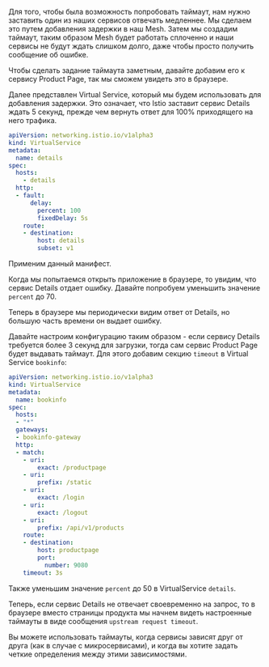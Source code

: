 Для того, чтобы была возможность попробовать таймаут, нам нужно заставить один из наших сервисов отвечать медленнее. Мы сделаем это путем добавления задержки в наш Mesh. Затем мы создадим таймаут, таким образом Mesh будет работать сплоченно и наши сервисы не будут ждать слишком долго, даже чтобы просто получить сообщение об ошибке.

Чтобы сделать задание таймаута заметным, давайте добавим его к сервису Product Page, так мы сможем увидеть это в браузере.

Далее представлен Virtual Service, который мы будем использовать для добавления задержки. Это означает, что Istio заставит сервис Details ждать 5 секунд, прежде чем вернуть ответ для 100% приходящего на него трафика.

```yaml
apiVersion: networking.istio.io/v1alpha3
kind: VirtualService
metadata:
  name: details
spec:
  hosts:
    - details
  http:
  - fault:
      delay:
        percent: 100
        fixedDelay: 5s
    route:
    - destination:
        host: details
        subset: v1
```

Применим данный манифест.

Когда мы попытаемся открыть приложение в браузере, то увидим, что сервис Details отдает ошибку. Давайте попробуем уменьшить значение `percent` до 70.

Теперь в браузере мы периодически видим ответ от Details, но большую часть времени он выдает ошибку.

Давайте настроим конфигурацию таким образом - если сервису Details требуется более 3 секунд для загрузки, тогда сам сервис Product Page будет выдавать таймаут. Для этого добавим секцию `timeout` в Virtual Service `bookinfo`:

```yaml
apiVersion: networking.istio.io/v1alpha3
kind: VirtualService
metadata:
  name: bookinfo
spec:
  hosts:
  - "*"
  gateways:
  - bookinfo-gateway
  http:
  - match:
    - uri:
        exact: /productpage
    - uri:
        prefix: /static
    - uri:
        exact: /login
    - uri:
        exact: /logout
    - uri:
        prefix: /api/v1/products
    route:
    - destination:
        host: productpage
        port:
          number: 9080
    timeout: 3s
```

Также уменьшим значение `percent` до 50 в VirtualService `details`.

Теперь, если сервис Details не отвечает своевременно на запрос, то в браузере вместо страницы продукта мы начнем видеть настроенные таймауты в виде сообщения `upstream request timeout`.

Вы можете использовать таймауты, когда сервисы зависят друг от друга (как в случае с микросервисами), и когда вы хотите задать четкие определения между этими зависимостями.